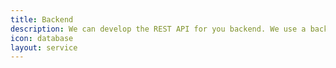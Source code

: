 ```yaml
---
title: Backend
description: We can develop the REST API for you backend. We use a backend stack based on Apache Camel and Elasticsearch.
icon: database
layout: service
---
```

